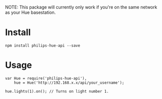NOTE: This package will currently only work if you're on the same network as your Hue basestation.

# Install

    npm install philips-hue-api --save

# Usage

    var Hue = require('philips-hue-api'),
        hue = Hue('http://192.168.x.x/api/your_username');

    hue.lights(1).on(); // Turns on light number 1.
